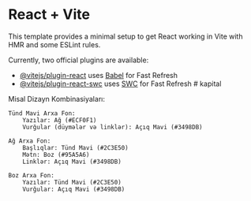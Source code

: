 # React + Vite

This template provides a minimal setup to get React working in Vite with HMR and some ESLint rules.

Currently, two official plugins are available:

- [@vitejs/plugin-react](https://github.com/vitejs/vite-plugin-react/blob/main/packages/plugin-react/README.md) uses [Babel](https://babeljs.io/) for Fast Refresh
- [@vitejs/plugin-react-swc](https://github.com/vitejs/vite-plugin-react-swc) uses [SWC](https://swc.rs/) for Fast Refresh
#   k a p i t a l 
 
 


Misal Dizayn Kombinasiyaları:

    Tünd Mavi Arxa Fon:
        Yazılar: Ağ (#ECF0F1)
        Vurğular (düymələr və linklər): Açıq Mavi (#3498DB)

    Ağ Arxa Fon:
        Başlıqlar: Tünd Mavi (#2C3E50)
        Mətn: Boz (#95A5A6)
        Linklər: Açıq Mavi (#3498DB)

    Boz Arxa Fon:
        Yazılar: Tünd Mavi (#2C3E50)
        Vurğular: Açıq Mavi (#3498DB)